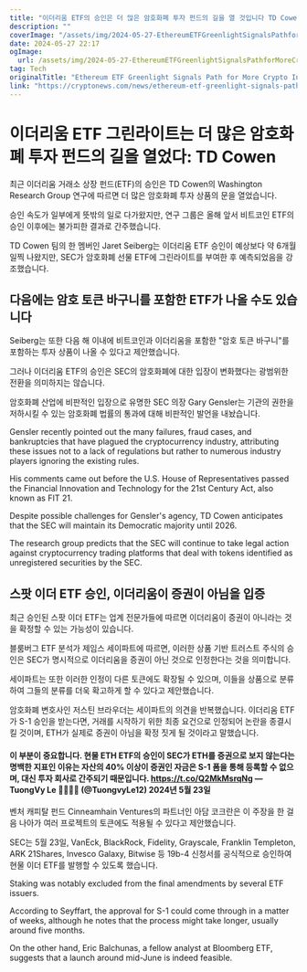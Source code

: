 ```yaml
---
title: "이더리움 ETF의 승인은 더 많은 암호화폐 투자 펀드의 길을 열 것입니다 TD Cowen"
description: ""
coverImage: "/assets/img/2024-05-27-EthereumETFGreenlightSignalsPathforMoreCryptoInvestmentFundsTDCowen_thumbnail.png"
date: 2024-05-27 22:17
ogImage: 
  url: /assets/img/2024-05-27-EthereumETFGreenlightSignalsPathforMoreCryptoInvestmentFundsTDCowen_thumbnail.png
tag: Tech
originalTitle: "Ethereum ETF Greenlight Signals Path for More Crypto Investment Funds: TD Cowen"
link: "https://cryptonews.com/news/ethereum-etf-greenlight-signals-path-for-more-crypto-investment-funds-td-cowen.htm"
---
```



# 이더리움 ETF 그린라이트는 더 많은 암호화폐 투자 펀드의 길을 열었다: TD Cowen

최근 이더리움 거래소 상장 펀드(ETF)의 승인은 TD Cowen의 Washington Research Group 연구에 따르면 더 많은 암호화폐 투자 상품의 문을 열었습니다.

승인 속도가 일부에게 뜻밖의 일로 다가왔지만, 연구 그룹은 올해 앞서 비트코인 ETF의 승인 이후에는 불가피한 결과로 간주했습니다.

TD Cowen 팀의 한 멤버인 Jaret Seiberg는 이더리움 ETF 승인이 예상보다 약 6개월일찍 나왔지만, SEC가 암호화폐 선물 ETF에 그린라이트를 부여한 후 예측되었음을 강조했습니다.

<div class="content-ad"></div>

## 다음에는 암호 토큰 바구니를 포함한 ETF가 나올 수도 있습니다

Seiberg는 또한 다음 해 이내에 비트코인과 이더리움을 포함한 "암호 토큰 바구니"를 포함하는 투자 상품이 나올 수 있다고 제안했습니다.

그러나 이더리움 ETF의 승인은 SEC의 암호화폐에 대한 입장이 변화했다는 광범위한 전환을 의미하지는 않습니다.

암호화폐 산업에 비판적인 입장으로 유명한 SEC 의장 Gary Gensler는 기관의 권한을 저하시킬 수 있는 암호화폐 법률의 통과에 대해 비판적인 발언을 내놨습니다.

<div class="content-ad"></div>

Gensler recently pointed out the many failures, fraud cases, and bankruptcies that have plagued the cryptocurrency industry, attributing these issues not to a lack of regulations but rather to numerous industry players ignoring the existing rules.

His comments came out before the U.S. House of Representatives passed the Financial Innovation and Technology for the 21st Century Act, also known as FIT 21.

Despite possible challenges for Gensler's agency, TD Cowen anticipates that the SEC will maintain its Democratic majority until 2026.

The research group predicts that the SEC will continue to take legal action against cryptocurrency trading platforms that deal with tokens identified as unregistered securities by the SEC.

<div class="content-ad"></div>

## 스팟 이더 ETF 승인, 이더리움이 증권이 아님을 입증

최근 승인된 스팟 이더 ETF는 업계 전문가들에 따르면 이더리움이 증권이 아니라는 것을 확정할 수 있는 가능성이 있습니다.

블룸버그 ETF 분석가 제임스 세이파트에 따르면, 이러한 상품 기반 트러스트 주식의 승인은 SEC가 명시적으로 이더리움을 증권이 아닌 것으로 인정한다는 것을 의미합니다.

세이파트는 또한 이러한 인정이 다른 토큰에도 확장될 수 있으며, 이들을 상품으로 분류하여 그들의 분류를 더욱 확고하게 할 수 있다고 제안했습니다.

<div class="content-ad"></div>

암호화폐 변호사인 저스틴 브라우더는 세이파트의 의견을 반복했습니다. 이더리움 ETF가 S-1 승인을 받는다면, 거래를 시작하기 위한 최종 요건으로 인정되어 논란을 종결시킬 것이며, ETH가 실제로 증권이 아님을 확정 짓게 될 것이라고 말했습니다.

#### 이 부분이 중요합니다. 현물 ETH ETF의 승인이 SEC가 ETH를 증권으로 보지 않는다는 명백한 지표인 이유는 자산의 40% 이상이 증권인 자금은 S-1 폼을 통해 등록할 수 없으며, 대신 투자 회사로 간주되기 때문입니다. https://t.co/Q2MkMsrqNg — TuongVy Le 🗽🔭🍕🦄 (@TuongvyLe12) 2024년 5월 23일

벤처 캐피탈 펀드 Cinneamhain Ventures의 파트너인 아담 코크란은 이 주장을 한 걸음 나아가 여러 프로젝트의 토큰에도 적용될 수 있다고 제안했습니다.

SEC는 5월 23일, VanEck, BlackRock, Fidelity, Grayscale, Franklin Templeton, ARK 21Shares, Invesco Galaxy, Bitwise 등 19b-4 신청서를 공식적으로 승인하여 현물 이더 ETF를 발행할 수 있도록 했습니다.

<div class="content-ad"></div>

Staking was notably excluded from the final amendments by several ETF issuers.

According to Seyffart, the approval for S-1 could come through in a matter of weeks, although he notes that the process might take longer, usually around five months.

On the other hand, Eric Balchunas, a fellow analyst at Bloomberg ETF, suggests that a launch around mid-June is indeed feasible.